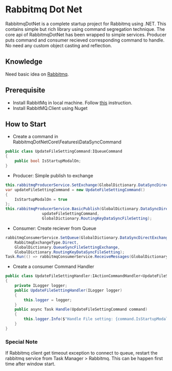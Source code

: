 # Rabbitmq Dot Net
RabbitmqDotNet is a complete startup project for Rabbitmq using .NET. This contains simple but rich library using command segregation technique. The core api of RabbitmqDotNet has been wrapped to simple services. Producer puts command and consumer recieved corresponding command to handle. No need any custom object casting and reflection.

## Knowledge
Need basic idea on [Rabbitmq](https://www.rabbitmq.com/tutorials/tutorial-one-dotnet.html).

## Prerequisite
* Install RabbitMq in local machine. Follow [this](https://www.rabbitmq.com/install-windows.html) instruction.
* Install RabbitMQ.Client using Nuget

## How to Start
* Create a command in RabbitmqDotNetCore\Features\DataSyncCommand
```csharp
public class UpdateFileSettingCommand:IQueueCommand
{
	public bool IsStartupModalOn;
}
```
* Producer: Simple publish to exchange
```csharp
this.rabbitmqProducerService.SetExchange(GlobalDictionary.DataSyncDirectExchange,RabbitmqExchangeType.Direct);
var updateFileSettingCommand = new UpdateFileSettingCommand()
{
    IsStartupModalOn = true
};
this.rabbitmqProducerService.BasicPublish(GlobalDictionary.DataSyncDirectExchange,
                updateFileSettingCommand,
                GlobalDictionary.RoutingKeyDataSyncFileSetting);
```
* Consumer: Create reciever from Queue
```csharp
rabbitmqConsumerService.SetQueue(GlobalDictionary.DataSyncDirectExchange,
	RabbitmqExchangeType.Direct,
	GlobalDictionary.QueueSyncFileSettingExchange,
	GlobalDictionary.RoutingKeyDataSyncFileSetting);
Task.Run(() => rabbitmqConsumerService.ReceiveMessages(GlobalDictionary.QueueSyncFileSettingExchange));
```
* Create a consumer Command Handler
```csharp
public class UpdateFileSettingHandler:IActionCommandHandler<UpdateFileSettingCommand>
{
    private ILogger logger;
    public UpdateFileSettingHandler(ILogger logger)
    {
        this.logger = logger;
    }
    public async Task Handle(UpdateFileSettingCommand command)
    {
        this.logger.Info($"Handle File setting: {command.IsStartupModalOn}");
    }
}
```
### Special Note
If Rabbitmq client get timeout exception to connect to queue, restart the rabbitmq service from Task Manager > Rabbitmq. This can be happen first time after window start.